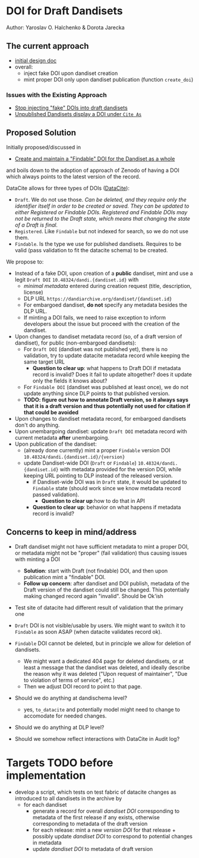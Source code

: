 # DOI for Draft Dandisets

Author: Yaroslav O. Halchenko & Dorota Jarecka

## The current approach

- [initial design doc](./doi-generation-1.md)
- overall:
   - inject fake DOI upon dandiset creation
   - mint proper DOI only upon dandiset publication (function `create_doi`)

### Issues with the Existing Approach

- [Stop injecting "fake" DOIs into draft dandisets](https://github.com/dandi/dandi-archive/issues/1709)
- [Unpublished Dandisets display a DOI under `Cite As`](https://github.com/dandi/dandi-archive/issues/1932)

## Proposed Solution

Initially proposed/discussed in

- [Create and maintain a "Findable" DOI for the Dandiset as a whole](https://github.com/dandi/dandi-archive/issues/1319)

and boils down to the adoption of approach of Zenodo of having a DOI which always points to the latest version of the record.

DataCite allows for three types of DOIs ([DataCite](https://support.datacite.org/docs/what-does-the-state-of-the-doi-mean)):

- `Draft`. We do not use those.
  *Can be deleted, and they require only the identifier itself in order to be created or saved. They can be updated to either Registered or Findable DOIs. Registered and Findable DOIs may not be returned to the Draft state, which means that changing the state of a Draft is final.*
- `Registered`. Like `Findable` but not indexed for search, so we do not use them.
- `Findable`. Is the type we use for published dandisets.
  Requires to be valid (pass validation to fit the datacite schema) to be created.

We propose to:

- Instead of a fake DOI, upon creation of a **public** dandiset, mint and use a legit `Draft DOI` `10.48324/dandi.{dandiset.id}` with
  - *minimal metadata* entered during creation request (title, description, license)
  - DLP URL `https://dandiarchive.org/dandiset/{dandiset.id}`
  - For embargoed dandiset, **do not** specify any metadata besides the DLP URL.
  - If minting a DOI fails, we need to raise exception to inform developers about the issue but proceed with the creation of the dandiset.
- Upon changes to dandiset metadata record (so, of a draft version of dandiset), for public (non-embargoed dandisets):
  - For `Draft DOI` (dandiset was not published yet), there is no validation, try to update datacite metadata record while keeping the same target URL
    - **Question to clear up**: what happens to Draft DOI if metadata record is invalid? Does it fail to update altogether? does it update only the fields it knows about?
  - For `Findable DOI` (dandiset was published at least once), we do not update anything since DLP points to that published version.
  - **TODO: figure out how to annotate Draft version, so it always says that it is a draft version and thus potentially not used for citation if that could be avoided**
- Upon changes to dandiset metadata record, for embargoed dandisets don't do anything.
- Upon unembargoing dandiset: update `Draft DOI` metadata record with current metadata **after** unembargoing.
- Upon publication of the dandiset:
  - (already done currently) mint a proper `Findable` version DOI `10.48324/dandi.{dandiset.id}/{version}`
  - update Dandiset-wide DOI (`Draft` or `Findable`) `10.48324/dandi.{dandiset.id}` with metadata provided for the version DOI, while keeping URL pointing to DLP instead of the released version.
    - if Dandiset-wide DOI was in `Draft` state, it would be updated to `Findable` state (should work since we know metadata record passed validation).
       - **Question to clear up**:how to do that in API
    - **Question to clear up**: behavior on what happens if metadata record is invalid?

## Concerns to keep in mind/address

- Draft dandiset might not have sufficient metadata to mint a proper DOI, or metadata might not be "proper" (fail validation) thus causing issues with minting a DOI
  - **Solution**: start with Draft (not findable) DOI, and then upon publication mint a "findable" DOI.
  - **Follow up concern**: after dandiset and DOI publish, metadata of the Draft version of the dandiset could still be changed.
    This potentially making changed record again "invalid".
    Should be Ok'ish
- Test site of datacite had different result of validation that the primary one

- `Draft` DOI is not visible/usable by users. We might want to switch it to `Findable` as soon ASAP (when datacite validates record ok).
- `Findable` DOI cannot be deleted, but in principle we allow for deletion of dandisets.
  - We might want a dedicated 404 page for deleted dandisets, or at least a message that the dandiset was deleted, and ideally describe the reason why it was deleted ("Upon request of maintainer", "Due to violation of terms of service", etc.)
  - Then we adjust DOI record to point to that page.

- Should we do anything at dandischema level?
  - yes, `to_datacite` and potentially model might need to change to accomodate for needed changes.

- Should we do anything at DLP level?

- Should we somehow reflect interactions with DataCite in Audit log?


# Targets TODO before implementation

- develop a script, which tests on test fabric of datacite changes as introduced to all dandisets in the archive by
  - for each dandiset
    - generate a record for overall *dandiset DOI* corresponding to metadata of the first release if any exists, otherwise corresponding to metadata of the draft version
    - for each release: mint a new *version DOI* for that release + possibly update *dandiset DOI* to correspond to potential changes in metadata
    - update *dandiset DOI*  to metadata of draft version

